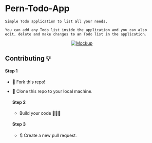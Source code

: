 <div allign="center">
    <h1> Pern-Todo-App </h1>

    Simple Todo application to list all your needs.

    You can add any Todo list inside the application and you can also edit, delete and make changes to an Todo list in the application.

  <div align="center">
   <a href="#">
    <img alt="Mockup" src="../client/public/screenshot.png"/>
   </a>
  </div>


  ## Contributing 💡

  #### Step 1
  - 🍴 Fork this repo!
  - 👯 Clone this repo to your local machine.

    #### Step 2

    - Build your code 🔨🔨🔨

    #### Step 3

    - 🔃 Create a new pull request.
</div>